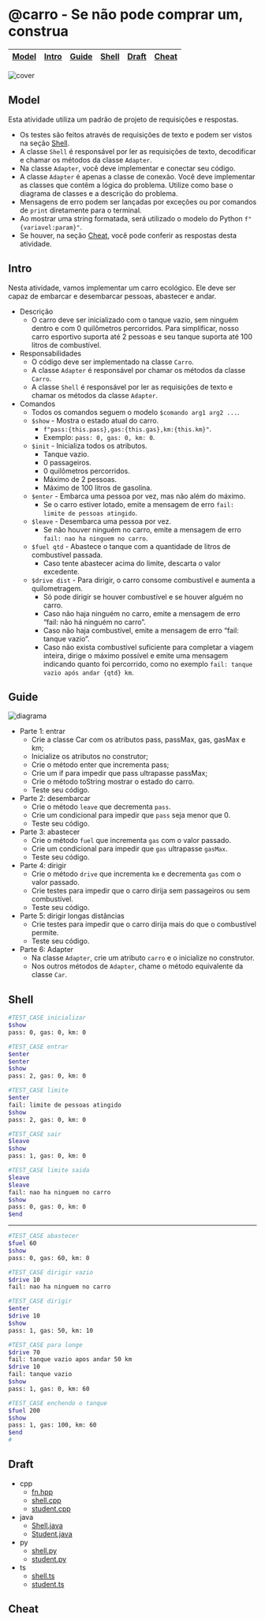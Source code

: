 # @carro - Se não pode comprar um, construa

<!-- toch -->
[Model](#model) | [Intro](#intro) | [Guide](#guide) | [Shell](#shell) | [Draft](#draft) | [Cheat](#cheat)
-- | -- | -- | -- | -- | --
<!-- toch -->

![cover](cover.jpg)

## Model

Esta atividade utiliza um padrão de projeto de requisições e respostas.

- Os testes são feitos através de requisições de texto e podem ser vistos na seção [Shell](#shell).
- A classe `Shell` é responsável por ler as requisições de texto, decodificar e chamar os métodos da classe `Adapter`.
- Na classe `Adapter`, você deve implementar e conectar seu código.
- A classe `Adapter` é apenas a classe de conexão. Você deve implementar as classes que contêm a lógica do problema. Utilize como base o diagrama de classes e a descrição do problema.
- Mensagens de erro podem ser lançadas por exceções ou por comandos de `print` diretamente para o terminal.
- Ao mostrar uma string formatada, será utilizado o modelo do Python `f"{variavel:param}"`.
- Se houver, na seção [Cheat](#cheat), você pode conferir as respostas desta atividade.

## Intro

Nesta atividade, vamos implementar um carro ecológico. Ele deve ser capaz de embarcar e desembarcar pessoas, abastecer e andar.

- Descrição
  - O carro deve ser inicializado com o tanque vazio, sem ninguém dentro e com 0 quilômetros percorridos. Para simplificar, nosso carro esportivo suporta até 2 pessoas e seu tanque suporta até 100 litros de combustível.
- Responsabilidades
  - O código deve ser implementado na classe `Carro`.
  - A classe `Adapter` é responsável por chamar os métodos da classe `Carro`.
  - A classe `Shell` é responsável por ler as requisições de texto e chamar os métodos da classe `Adapter`.
- Comandos
  - Todos os comandos seguem o modelo `$comando arg1 arg2 ...`.
  - `$show` - Mostra o estado atual do carro.
    - `f"pass:{this.pass},gas:{this.gas},km:{this.km}"`.
    - Exemplo: `pass: 0, gas: 0, km: 0`.
  - `$init` - Inicializa todos os atributos.
    - Tanque vazio.
    - 0 passageiros.
    - 0 quilômetros percorridos.
    - Máximo de 2 pessoas.
    - Máximo de 100 litros de gasolina.
  - `$enter` - Embarca uma pessoa por vez, mas não além do máximo.
    - Se o carro estiver lotado, emite a mensagem de erro `fail: limite de pessoas atingido`.
  - `$leave` - Desembarca uma pessoa por vez.
    - Se não houver ninguém no carro, emite a mensagem de erro `fail: nao ha ninguem no carro`.
  - `$fuel qtd` - Abastece o tanque com a quantidade de litros de combustível passada.
    - Caso tente abastecer acima do limite, descarta o valor excedente.
  - `$drive dist` - Para dirigir, o carro consome combustível e aumenta a quilometragem.
    - Só pode dirigir se houver combustível e se houver alguém no carro.
    - Caso não haja ninguém no carro, emite a mensagem de erro “fail: não há ninguém no carro”.
    - Caso não haja combustível, emite a mensagem de erro “fail: tanque vazio”.
    - Caso não exista combustível suficiente para completar a viagem inteira, dirige o máximo possível e emite uma mensagem indicando quanto foi percorrido, como no exemplo `fail: tanque vazio após andar {qtd} km`.

## Guide

![diagrama](diagrama.png)

- Parte 1: entrar
  - Crie a classe Car com os atributos pass, passMax, gas, gasMax e km;
  - Inicialize os atributos no construtor;
  - Crie o método enter que incrementa pass;
  - Crie um if para impedir que pass ultrapasse passMax;
  - Crie o método toString mostrar o estado do carro.
  - Teste seu código.
- Parte 2: desembarcar
  - Crie o método `leave` que decrementa `pass`.
  - Crie um condicional para impedir que `pass` seja menor que 0.
  - Teste seu código.
- Parte 3: abastecer
  - Crie o método `fuel` que incrementa `gas` com o valor passado.
  - Crie um condicional para impedir que `gas` ultrapasse `gasMax`.
  - Teste seu código.
- Parte 4: dirigir
  - Crie o método `drive` que incrementa `km` e decrementa `gas` com o valor passado.
  - Crie testes para impedir que o carro dirija sem passageiros ou sem combustível.
  - Teste seu código.
- Parte 5: dirigir longas distâncias
  - Crie testes para impedir que o carro dirija mais do que o combustível permite.
  - Teste seu código.
- Parte 6: Adapter
  - Na classe `Adapter`, crie um atributo `carro` e o inicialize no construtor.
  - Nos outros métodos de `Adapter`, chame o método equivalente da classe `Car`.

## Shell

```bash
#TEST_CASE inicializar
$show
pass: 0, gas: 0, km: 0

#TEST_CASE entrar
$enter
$enter
$show
pass: 2, gas: 0, km: 0

#TEST_CASE limite
$enter
fail: limite de pessoas atingido
$show
pass: 2, gas: 0, km: 0

#TEST_CASE sair
$leave
$show
pass: 1, gas: 0, km: 0

#TEST_CASE limite saida
$leave
$leave
fail: nao ha ninguem no carro
$show
pass: 0, gas: 0, km: 0
$end
```

***

```bash
#TEST_CASE abastecer
$fuel 60
$show
pass: 0, gas: 60, km: 0

#TEST_CASE dirigir vazio
$drive 10
fail: nao ha ninguem no carro

#TEST_CASE dirigir
$enter
$drive 10
$show
pass: 1, gas: 50, km: 10

#TEST_CASE para longe
$drive 70
fail: tanque vazio apos andar 50 km
$drive 10
fail: tanque vazio
$show
pass: 1, gas: 0, km: 60

#TEST_CASE enchendo o tanque
$fuel 200
$show
pass: 1, gas: 100, km: 60
$end
#
```

## Draft

<!-- links .cache/draft -->
- cpp
  - [fn.hpp](.cache/draft/cpp/fn.hpp)
  - [shell.cpp](.cache/draft/cpp/shell.cpp)
  - [student.cpp](.cache/draft/cpp/student.cpp)
- java
  - [Shell.java](.cache/draft/java/Shell.java)
  - [Student.java](.cache/draft/java/Student.java)
- py
  - [shell.py](.cache/draft/py/shell.py)
  - [student.py](.cache/draft/py/student.py)
- ts
  - [shell.ts](.cache/draft/ts/shell.ts)
  - [student.ts](.cache/draft/ts/student.ts)
<!-- links -->

## Cheat

<!-- links .cache/cheat -->
<!-- links -->